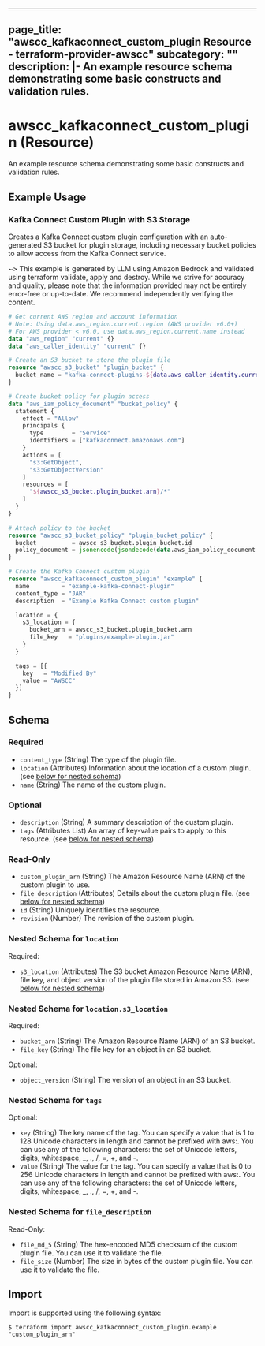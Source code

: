 
---
page_title: "awscc_kafkaconnect_custom_plugin Resource - terraform-provider-awscc"
subcategory: ""
description: |-
  An example resource schema demonstrating some basic constructs and validation rules.
---

# awscc_kafkaconnect_custom_plugin (Resource)

An example resource schema demonstrating some basic constructs and validation rules.

## Example Usage

### Kafka Connect Custom Plugin with S3 Storage

Creates a Kafka Connect custom plugin configuration with an auto-generated S3 bucket for plugin storage, including necessary bucket policies to allow access from the Kafka Connect service.

~> This example is generated by LLM using Amazon Bedrock and validated using terraform validate, apply and destroy. While we strive for accuracy and quality, please note that the information provided may not be entirely error-free or up-to-date. We recommend independently verifying the content.

```terraform
# Get current AWS region and account information
# Note: Using data.aws_region.current.region (AWS provider v6.0+)
# For AWS provider < v6.0, use data.aws_region.current.name instead
data "aws_region" "current" {}
data "aws_caller_identity" "current" {}

# Create an S3 bucket to store the plugin file
resource "awscc_s3_bucket" "plugin_bucket" {
  bucket_name = "kafka-connect-plugins-${data.aws_caller_identity.current.account_id}-${data.aws_region.current.region}"
}

# Create bucket policy for plugin access
data "aws_iam_policy_document" "bucket_policy" {
  statement {
    effect = "Allow"
    principals {
      type        = "Service"
      identifiers = ["kafkaconnect.amazonaws.com"]
    }
    actions = [
      "s3:GetObject",
      "s3:GetObjectVersion"
    ]
    resources = [
      "${awscc_s3_bucket.plugin_bucket.arn}/*"
    ]
  }
}

# Attach policy to the bucket
resource "awscc_s3_bucket_policy" "plugin_bucket_policy" {
  bucket          = awscc_s3_bucket.plugin_bucket.id
  policy_document = jsonencode(jsondecode(data.aws_iam_policy_document.bucket_policy.json))
}

# Create the Kafka Connect custom plugin
resource "awscc_kafkaconnect_custom_plugin" "example" {
  name         = "example-kafka-connect-plugin"
  content_type = "JAR"
  description  = "Example Kafka Connect custom plugin"

  location = {
    s3_location = {
      bucket_arn = awscc_s3_bucket.plugin_bucket.arn
      file_key   = "plugins/example-plugin.jar"
    }
  }

  tags = [{
    key   = "Modified By"
    value = "AWSCC"
  }]
}
```

<!-- schema generated by tfplugindocs -->
## Schema

### Required

- `content_type` (String) The type of the plugin file.
- `location` (Attributes) Information about the location of a custom plugin. (see [below for nested schema](#nestedatt--location))
- `name` (String) The name of the custom plugin.

### Optional

- `description` (String) A summary description of the custom plugin.
- `tags` (Attributes List) An array of key-value pairs to apply to this resource. (see [below for nested schema](#nestedatt--tags))

### Read-Only

- `custom_plugin_arn` (String) The Amazon Resource Name (ARN) of the custom plugin to use.
- `file_description` (Attributes) Details about the custom plugin file. (see [below for nested schema](#nestedatt--file_description))
- `id` (String) Uniquely identifies the resource.
- `revision` (Number) The revision of the custom plugin.

<a id="nestedatt--location"></a>
### Nested Schema for `location`

Required:

- `s3_location` (Attributes) The S3 bucket Amazon Resource Name (ARN), file key, and object version of the plugin file stored in Amazon S3. (see [below for nested schema](#nestedatt--location--s3_location))

<a id="nestedatt--location--s3_location"></a>
### Nested Schema for `location.s3_location`

Required:

- `bucket_arn` (String) The Amazon Resource Name (ARN) of an S3 bucket.
- `file_key` (String) The file key for an object in an S3 bucket.

Optional:

- `object_version` (String) The version of an object in an S3 bucket.



<a id="nestedatt--tags"></a>
### Nested Schema for `tags`

Optional:

- `key` (String) The key name of the tag. You can specify a value that is 1 to 128 Unicode characters in length and cannot be prefixed with aws:. You can use any of the following characters: the set of Unicode letters, digits, whitespace, _, ., /, =, +, and -.
- `value` (String) The value for the tag. You can specify a value that is 0 to 256 Unicode characters in length and cannot be prefixed with aws:. You can use any of the following characters: the set of Unicode letters, digits, whitespace, _, ., /, =, +, and -.


<a id="nestedatt--file_description"></a>
### Nested Schema for `file_description`

Read-Only:

- `file_md_5` (String) The hex-encoded MD5 checksum of the custom plugin file. You can use it to validate the file.
- `file_size` (Number) The size in bytes of the custom plugin file. You can use it to validate the file.

## Import

Import is supported using the following syntax:

```shell
$ terraform import awscc_kafkaconnect_custom_plugin.example "custom_plugin_arn"
```

